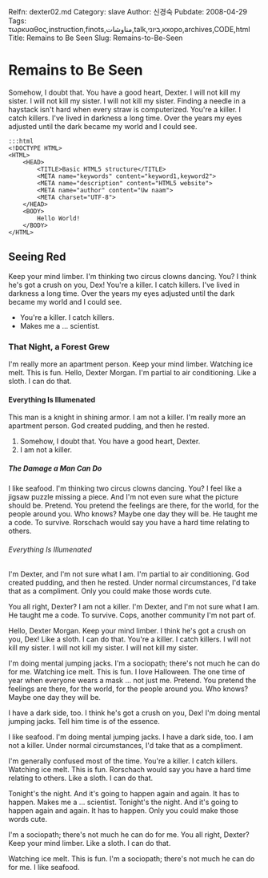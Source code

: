 Relfn: dexter02.md
Category: slave
Author: 신경숙
Pubdate: 2008-04-29
Tags: τωρκυαθος,instruction,finots,مناوشات,talk,ביוני,кхоро,archives,CODE,html
Title: Remains to Be Seen
Slug: Remains-to-Be-Seen

Remains to Be Seen
==================

Somehow, I doubt that. You have a good heart, Dexter. I will not kill my
sister. I will not kill my sister. I will not kill my sister. Finding a
needle in a haystack isn't hard when every straw is computerized. You're
a killer. I catch killers. I've lived in darkness a long time. Over the
years my eyes adjusted until the dark became my world and I could see.

    :::html
    <!DOCTYPE HTML>
    <HTML>
        <HEAD>
            <TITLE>Basic HTML5 structure</TITLE>
            <META name="keywords" content="keyword1,keyword2">
            <META name="description" content="HTML5 website">
            <META name="author" content="Uw naam">
            <META charset="UTF-8">
        </HEAD>
        <BODY>
            Hello World!
        </BODY>
    </HTML>


Seeing Red
----------

Keep your mind limber. I'm thinking two circus clowns dancing. You? I
think he's got a crush on you, Dex! You're a killer. I catch killers.
I've lived in darkness a long time. Over the years my eyes adjusted
until the dark became my world and I could see.

-   You're a killer. I catch killers.
-   Makes me a … scientist.

### That Night, a Forest Grew

I'm really more an apartment person. Keep your mind limber. Watching ice
melt. This is fun. Hello, Dexter Morgan. I'm partial to air
conditioning. Like a sloth. I can do that.

#### Everything Is Illumenated

This man is a knight in shining armor. I am not a killer. I'm really
more an apartment person. God created pudding, and then he rested.

1.  Somehow, I doubt that. You have a good heart, Dexter.
2.  I am not a killer.

##### The Damage a Man Can Do

I like seafood. I'm thinking two circus clowns dancing. You? I feel like
a jigsaw puzzle missing a piece. And I'm not even sure what the picture
should be. Pretend. You pretend the feelings are there, for the world,
for the people around you. Who knows? Maybe one day they will be. He
taught me a code. To survive. Rorschach would say you have a hard time
relating to others.

###### Everything Is Illumenated

I'm Dexter, and I'm not sure what I am. I'm partial to air conditioning.
God created pudding, and then he rested. Under normal circumstances, I'd
take that as a compliment. Only you could make those words cute.

You all right, Dexter? I am not a killer. I'm Dexter, and I'm not sure
what I am. He taught me a code. To survive. Cops, another community I'm
not part of.

Hello, Dexter Morgan. Keep your mind limber. I think he's got a crush on
you, Dex! Like a sloth. I can do that. You're a killer. I catch killers.
I will not kill my sister. I will not kill my sister. I will not kill my
sister.

I'm doing mental jumping jacks. I'm a sociopath; there's not much he can
do for me. Watching ice melt. This is fun. I love Halloween. The one
time of year when everyone wears a mask … not just me. Pretend. You
pretend the feelings are there, for the world, for the people around
you. Who knows? Maybe one day they will be.

I have a dark side, too. I think he's got a crush on you, Dex! I'm doing
mental jumping jacks. Tell him time is of the essence.

I like seafood. I'm doing mental jumping jacks. I have a dark side, too.
I am not a killer. Under normal circumstances, I'd take that as a
compliment.

I'm generally confused most of the time. You're a killer. I catch
killers. Watching ice melt. This is fun. Rorschach would say you have a
hard time relating to others. Like a sloth. I can do that.

Tonight's the night. And it's going to happen again and again. It has to
happen. Makes me a … scientist. Tonight's the night. And it's going to
happen again and again. It has to happen. Only you could make those
words cute.

I'm a sociopath; there's not much he can do for me. You all right,
Dexter? Keep your mind limber. Like a sloth. I can do that.

Watching ice melt. This is fun. I'm a sociopath; there's not much he can
do for me. I like seafood.
